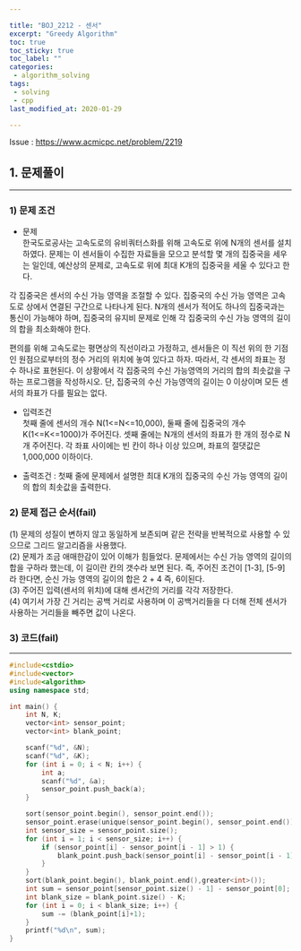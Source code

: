 ```yaml
---

title: "BOJ_2212 - 센서"  
excerpt: "Greedy Algorithm"  
toc: true  
toc_sticky: true  
toc_label: ""  
categories:  
 - algorithm_solving  
tags:  
 - solving  
 - cpp  
last_modified_at: 2020-01-29

---
```


Issue : <https://www.acmicpc.net/problem/2219>

## 1. 문제풀이  

- - -

### 1) 문제 조건

- 문제  
한국도로공사는 고속도로의 유비쿼터스화를 위해 고속도로 위에 N개의 센서를 설치하였다. 문제는 이 센서들이 수집한 자료들을 모으고 분석할 몇 개의 집중국을 세우는 일인데, 예산상의 문제로, 고속도로 위에 최대 K개의 집중국을 세울 수 있다고 한다.

각 집중국은 센서의 수신 가능 영역을 조절할 수 있다. 집중국의 수신 가능 영역은 고속도로 상에서 연결된 구간으로 나타나게 된다. N개의 센서가 적어도 하나의 집중국과는 통신이 가능해야 하며, 집중국의 유지비 문제로 인해 각 집중국의 수신 가능 영역의 길이의 합을 최소화해야 한다.

편의를 위해 고속도로는 평면상의 직선이라고 가정하고, 센서들은 이 직선 위의 한 기점인 원점으로부터의 정수 거리의 위치에 놓여 있다고 하자. 따라서, 각 센서의 좌표는 정수 하나로 표현된다. 이 상황에서 각 집중국의 수신 가능영역의 거리의 합의 최솟값을 구하는 프로그램을 작성하시오. 단, 집중국의 수신 가능영역의 길이는 0 이상이며 모든 센서의 좌표가 다를 필요는 없다.  

- 입력조건  
첫째 줄에 센서의 개수 N(1<=N<=10,000), 둘째 줄에 집중국의 개수 K(1<=K<=1000)가 주어진다. 셋째 줄에는 N개의 센서의 좌표가 한 개의 정수로 N개 주어진다. 각 좌표 사이에는 빈 칸이 하나 이상 있으며, 좌표의 절댓값은 1,000,000 이하이다.  

- 출력조건 : 첫째 줄에 문제에서 설명한 최대 K개의 집중국의 수신 가능 영역의 길이의 합의 최솟값을 출력한다.  

### 2) 문제 접근 순서(fail)

(1) 문제의 성질이 변하지 않고 동일하게 보존되며 같은 전략을 반복적으로 사용할 수 있으므로 그리드 알고리즘을 사용했다.  
(2) 문제가 조금 애매한감이 있어 이해가 힘들었다. 문제에서는 수신 가능 영역의 길이의 합을 구하라 했는데, 이 길이란 칸의 갯수라 보면 된다. 즉, 주어진 조건이 [1-3], [5-9] 라 한다면, 순신 가능 영역의 길이의 합은 2 + 4 즉, 6이된다.  
(3) 주어진 입력(센서의 위치)에 대해 센서간의 거리를 각각 저장한다.  
(4) 여기서 가장 긴 거리는 공백 거리로 사용하며 이 공백거리들을 다 더해 전체 센서가 사용하는 거리들을 빼주면 값이 나온다.  

### 3) 코드(fail)

- - -

```cpp
#include<cstdio>
#include<vector>
#include<algorithm>
using namespace std;

int main() {
	int N, K;
	vector<int> sensor_point;
	vector<int> blank_point;

	scanf("%d", &N);
	scanf("%d", &K);
	for (int i = 0; i < N; i++) {
		int a;
		scanf("%d", &a);
		sensor_point.push_back(a);
	}

	sort(sensor_point.begin(), sensor_point.end());
	sensor_point.erase(unique(sensor_point.begin(), sensor_point.end()));
	int sensor_size = sensor_point.size();
	for (int i = 1; i < sensor_size; i++) {
		if (sensor_point[i] - sensor_point[i - 1] > 1) {
			blank_point.push_back(sensor_point[i] - sensor_point[i - 1]-1);
		}		
	}
	sort(blank_point.begin(), blank_point.end(),greater<int>());
	int sum = sensor_point[sensor_point.size() - 1] - sensor_point[0];
	int blank_size = blank_point.size() - K;
	for (int i = 0; i < blank_size; i++) {
		sum -= (blank_point[i]+1);
	}
	printf("%d\n", sum);
}
```  
